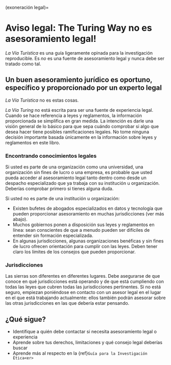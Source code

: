 (exoneración legal)=
# Aviso legal: The Turing Way no es asesoramiento legal!

_La Vía Turística_ es una guía ligeramente opinada para la investigación reproducible. Es *no* es una fuente de asesoramiento legal y nunca debe ser tratado como tal.

## Un buen asesoramiento jurídico es oportuno, específico y proporcionado por un experto legal

_La Vía Turística_ no es estas cosas.

_La Vía Turing_ no está escrita para ser una fuente de experiencia legal. Cuando se hace referencia a leyes y reglamentos, la información proporcionada se simplifica en gran medida. La intención es darle una visión general de lo básico para que sepa cuándo comprobar si algo que desea hacer tiene posibles ramificaciones legales. No tome ninguna decisión importante basada únicamente en la información sobre leyes y reglamentos en este libro.

### Encontrando conocimientos legales

Si usted es parte de una organización como una universidad, una organización sin fines de lucro o una empresa, es probable que usted pueda acceder al asesoramiento legal tanto dentro como desde un despacho especializado que ya trabaja con su institución u organización. Deberías comprobar primero si tienes alguna duda.

Si usted no es parte de una institución u organización:
- Existen bufetes de abogados especializados en datos y tecnología que pueden proporcionar asesoramiento en muchas jurisdicciones (ver más abajo).
- Muchos gobiernos ponen a disposición sus leyes y reglamentos en línea: sean conscientes de que a menudo pueden ser difíciles de entender sin formación especializada.
- En algunas jurisdicciones, algunas organizaciones benéficas y sin fines de lucro ofrecen orientación para cumplir con las leyes. Deben tener claro los límites de los consejos que pueden proporcionar.

### Jurisdicciones

Las sierras son diferentes en diferentes lugares. Debe asegurarse de que conoce en qué jurisdicciones está operando y de que está cumpliendo con todas las leyes que cubren todas las jurisdicciones pertinentes. Si no está seguro, empiezan poniéndose en contacto con un asesor legal en el lugar en el que está trabajando actualmente: ellos también podrán asesorar sobre las otras jurisdicciones en las que debería estar pensando.

## ¿Qué sigue?

- Identifique a quién debe contactar si necesita asesoramiento legal o experiencia
- Aprende sobre tus derechos, limitaciones y qué consejo legal deberías buscar
- Aprende más al respecto en la {ref}`Guía para la Investigación Ética<er>`
